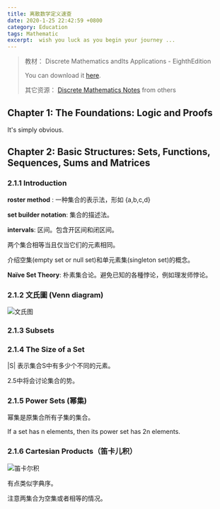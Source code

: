 ```yaml
---
title: 离散数学定义速查
date: 2020-1-25 22:42:59 +0800
category: Education
tags: Mathematic
excerpt:  wish you luck as you begin your journey ...
---
```




> 教材： Discrete Mathematics andIts Applications - EighthEdition
>
> You can download it [here](https://www.academia.edu/39478917/Discrete_Mathematics_Applications_and_Its_E_i_g_h_t_h_E_d_i_t_i_o_n).
>
>其它资源： [Discrete Mathematics Notes](https://www.cl.cam.ac.uk/teaching/1920/DiscMath/DiscMathProofsNumbersSetsNotes.pdf) from others




## Chapter 1: The Foundations: Logic and Proofs

It's simply obvious.



## Chapter 2: Basic Structures: Sets, Functions, Sequences, Sums and Matrices

### 2.1.1 Introduction

**roster method** : 一种集合的表示法，形如 {a,b,c,d}

**set builder notation**: 集合的描述法。

**intervals**:  区间。包含开区间和闭区间。

两个集合相等当且仅当它们的元素相同。

介绍空集(empty set or null set)和单元素集(singleton set)的概念。

**Naïve Set Theory**: 朴素集合论。避免已知的各種悖论，例如理发师悖论。

### 2.1.2 文氏圖 (Venn diagram)



![文氏图](https://4c8gpa.sn.files.1drv.com/y4moyscAEhBveEJDI-gG4J4MeFSMbByjXq44T7LFGnOA2q0-bCuXNOYPjbtITyVxzE5QMbzRraecBu8--WhT42C77XoG5HCQPwEsFgkBB76k_0o5lSgKHUPvR3F9q9Xw19v7E9COdTJrm2DL3009ZmURVN90IVouSoogwq5Qjo0ZX5brnmZueSlPh8i1qHa9IaodDYZOTGIJnKYpL7kAid6hg?width=858&height=358&cropmode=none)



### 2.1.3 Subsets

### 2.1.4 The Size of a Set

|S| 表示集合S中有多少个不同的元素。

2.5中将会讨论集合的势。

### 2.1.5 Power Sets (幂集)

幂集是原集合所有子集的集合。

If a set has n elements, then its power set has 2n elements.

### 2.1.6 Cartesian Products（笛卡儿积）

![笛卡尔积](https://4c8fpa.sn.files.1drv.com/y4mVtq-q9Gu5YQ50hy0vCEX6c6V_QuN4igytbtF-_xJmetbB5e9ogFrkgM_FZ3T1_gwjpdTqVYYQKlkHrInZHM8O9b8ZHpTqkjq9WvBYB9BnQmf6VKA4jSx4sySSj-8zSHGdhG9drn5yfrexwZBG_XS-TC70mIDc-woyFp7naTnYIQuPPY-8itiMAwfmSWd96-7SfcyPTvP2K5s3ro0686nkQ?width=1254&height=205&cropmode=none)

有点类似字典序。

注意两集合为空集或者相等的情况。







